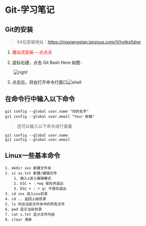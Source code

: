 # Git-学习笔记



## Git的安装

> 64位安装地址：<https://maxiangqian.lanzous.com/iVhotks5dne>

1. <font color="red">傻瓜式安装---点点点</font>

2. 鼠标右键，点击 Git Bash Here 如图 :

   ​					![right](C:\Users\18403\Desktop\MarkDown\Git\img\right.png)

3. 点击后，将会打开命令行窗口![shell](C:\Users\18403\Desktop\MarkDown\Git\img\shell.PNG)

## 在命令行中输入以下命令

```shell
git config --global user.name "你的名字"
git config --global user.email "Your 邮箱"
```

> 还可以输入以下命令进行查看

```shell
git config --global user.name
git config --global user.email
```



## Linux一些基本命令

```shell
1. mkdir xxx 新建文件夹
2. vi xx.txt 新建/编辑文件
	1. 输入i进入编辑模式
	2. ESC + ：+wq 保存并退出
	3. ESC + : + q! 不保存退出
3. cd xxx 进入xxx目录
4. cd .. 返回上级目录
5. ls 列出当前文件夹中的所有文件
6. pwd 显示当前目录
7. cat x.txt 显示文件内容
8. clear 清屏
```





